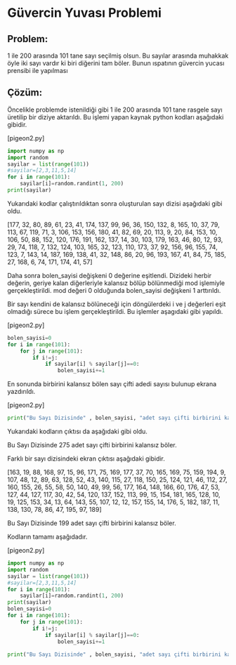 # Güvercin Yuvası Problemi

## Problem:

1 ile 200 arasında 101 tane sayı seçilmiş olsun. Bu sayılar arasında muhakkak öyle iki sayı vardır ki biri diğerini tam böler. Bunun ıspatının güvercin yucası prensibi ile yapılması


## Çözüm:

Öncelikle problemde istenildiği gibi 1 ile 200 arasında 101 tane rasgele sayı üretilip bir diziye aktarıldı. Bu işlemi yapan kaynak python kodları aşağıdaki gibidir.

[pigeon2.py]
```py
import numpy as np
import random
sayilar = list(range(101))
#sayilar=[2,3,11,5,14]
for i in range(101):
    sayilar[i]=random.randint(1, 200)
print(sayilar)
```

Yukarıdaki kodlar çalıştırıldıktan sonra oluşturulan sayı dizisi aşağıdaki gibi oldu.

 [177, 32, 80, 89, 61, 23, 41, 174, 137, 99, 96, 36, 150, 132, 8, 165, 10, 37, 79, 113, 67, 119, 71, 3, 106, 153, 156, 180, 41, 82, 69, 20, 113, 9, 20, 84, 153, 10, 106, 50, 88, 152, 120, 176, 191, 162, 137, 14, 30, 103, 179, 163, 46, 80, 12, 93, 29, 74, 118, 7, 132, 124, 103, 165, 32, 123, 110, 173, 37, 92, 156, 96, 155, 74, 123, 7, 143, 14, 187, 169, 138, 41, 32, 148, 86, 20, 96, 193, 167, 41, 84, 75, 185, 27, 168, 6, 74, 171, 174, 41, 57]

Daha sonra bolen_sayisi değişkeni 0 değerine eşitlendi. Dizideki herbir değerin, geriye kalan diğerleriyle kalansız bölüp bölünmediği mod işlemiyle gerçekleştirildi. mod değeri 0 olduğunda bolen_sayisi değişkeni 1 arttırıldı.

Bir sayı kendini de kalansız bölüneceği için döngülerdeki i ve j değerleri eşit olmadığı sürece bu işlem gerçekleştirildi. Bu işlemler aşagıdaki gibi yapıldı.

[pigeon2.py]
```py
bolen_sayisi=0
for i in range(101):
    for j in range(101):
        if i!=j:
            if sayilar[i] % sayilar[j]==0:
                bolen_sayisi+=1
```

En sonunda birbirini kalansız bölen sayı çifti adedi sayısı bulunup ekrana yazdırıldı.

[pigeon2.py]
```py
print("Bu Sayı Dizisinde" , bolen_sayisi, "adet sayı çifti birbirini kalansız böler.") 
```

Yukarıdaki kodların çıktısı da aşağıdaki gibi oldu.

 Bu Sayı Dizisinde 275 adet sayı çifti birbirini kalansız böler.
 

Farklı bir sayı dizisindeki ekran çıktısı aşağıdaki gibidir. 

 [163, 19, 88, 168, 97, 15, 96, 171, 75, 169, 177, 37, 70, 165, 169, 75, 159, 194, 9, 107, 48, 12, 89, 63, 128, 52, 43, 140, 115, 27, 118, 150, 25, 124, 121, 46, 112, 27, 160, 155, 26, 55, 58, 50, 140, 49, 99, 56, 177, 164, 148, 166, 60, 176, 47, 53, 127, 44, 127, 117, 30, 42, 54, 120, 137, 152, 113, 99, 15, 154, 181, 165, 128, 10, 19, 125, 153, 34, 13, 64, 143, 55, 107, 12, 12, 157, 155, 14, 176, 5, 182, 187, 11, 138, 130, 78, 86, 47, 195, 97, 189]
 
 Bu Sayı Dizisinde 199 adet sayı çifti birbirini kalansız böler.


Kodların tamamı aşağıdadır.

[pigeon2.py]
```py
import numpy as np
import random
sayilar = list(range(101))
#sayilar=[2,3,11,5,14]
for i in range(101):
    sayilar[i]=random.randint(1, 200)
print(sayilar)    
bolen_sayisi=0
for i in range(101):
    for j in range(101):
        if i!=j:
            if sayilar[i] % sayilar[j]==0:
                bolen_sayisi+=1
             
print("Bu Sayı Dizisinde" , bolen_sayisi, "adet sayı çifti birbirini kalansız böler.") 
```
